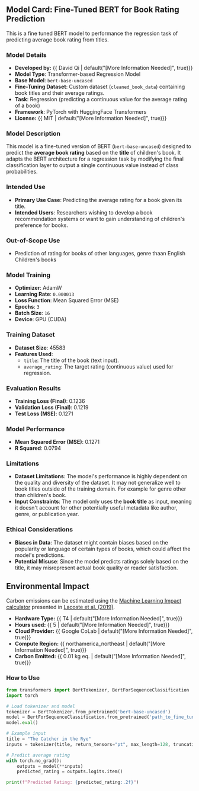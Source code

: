## Model Card: Fine-Tuned BERT for Book Rating Prediction
This is a fine tuned BERT model to performance the regression task of predicting average book rating from titles.

### Model Details
- **Developed by:** {{ David Qi | default("[More Information Needed]", true)}}
- **Model Type**: Transformer-based Regression Model
- **Base Model**: `bert-base-uncased`
- **Fine-Tuning Dataset**: Custom dataset (`cleaned_book_data`) containing book titles and their average ratings.
- **Task**: Regression (predicting a continuous value for the average rating of a book)
- **Framework**: PyTorch with HuggingFace Transformers
- **License:** {{ MIT  | default("[More Information Needed]", true)}}

### Model Description
This model is a fine-tuned version of BERT (`bert-base-uncased`) designed to predict the **average book rating** based on the **title** of children's book. It adapts the BERT architecture for a regression task by modifying the final classification layer to output a single continuous value instead of class probabilities.

### Intended Use
- **Primary Use Case**: Predicting the average rating for a book given its title.
- **Intended Users**: Researchers wishing to develop a book recommendation systems or want to gain understanding of children's preference for books.

### Out-of-Scope Use
- Prediction of rating for books of other languages, genre thaan English Children's books
  
### Model Training
- **Optimizer**: AdamW
- **Learning Rate**: `0.000013`
- **Loss Function**: Mean Squared Error (MSE)
- **Epochs**: `3`
- **Batch Size**: `16`
- **Device**: GPU (CUDA)

### Training Dataset
- **Dataset Size**: 45583
- **Features Used**: 
  - `title`: The title of the book (text input).
  - `average_rating`: The target rating (continuous value) used for regression.
  
### Evaluation Results
- **Training Loss (Final)**: 0.1236
- **Validation Loss (Final)**: 0.1219
- **Test Loss (MSE)**: 0.1271

### Model Performance
- **Mean Squared Error (MSE)**: 0.1271
- **R Squared**: 0.0794

### Limitations
- **Dataset Limitations**: The model's performance is highly dependent on the quality and diversity of the dataset. It may not generalize well to book titles outside of the training domain. For example for genre other than children's book.
- **Input Constraints**: The model only uses the **book title** as input, meaning it doesn't account for other potentially useful metadata like author, genre, or publication year.
  
### Ethical Considerations
- **Biases in Data**: The dataset might contain biases based on the popularity or language of certain types of books, which could affect the model's predictions.
- **Potential Misuse**: Since the model predicts ratings solely based on the title, it may misrepresent actual book quality or reader satisfaction.

## Environmental Impact

<!-- Total emissions (in grams of CO2eq) and additional considerations, such as electricity usage, go here. Edit the suggested text below accordingly -->

Carbon emissions can be estimated using the [Machine Learning Impact calculator](https://mlco2.github.io/impact#compute) presented in [Lacoste et al. (2019)](https://arxiv.org/abs/1910.09700).

- **Hardware Type:** {{ T4 | default("[More Information Needed]", true)}}
- **Hours used:** {{ 5 | default("[More Information Needed]", true)}}
- **Cloud Provider:** {{ Google CoLab | default("[More Information Needed]", true)}}
- **Compute Region:** {{ northamerica_northeast | default("[More Information Needed]", true)}}
- **Carbon Emitted:** {{ 0.01 kg eq. | default("[More Information Needed]", true)}}

### How to Use
```python
from transformers import BertTokenizer, BertForSequenceClassification
import torch

# Load tokenizer and model
tokenizer = BertTokenizer.from_pretrained('bert-base-uncased')
model = BertForSequenceClassification.from_pretrained('path_to_fine_tuned_model', num_labels=1)
model.eval()

# Example input
title = "The Catcher in the Rye"
inputs = tokenizer(title, return_tensors="pt", max_length=128, truncation=True, padding="max_length")

# Predict average rating
with torch.no_grad():
    outputs = model(**inputs)
    predicted_rating = outputs.logits.item()

print(f"Predicted Rating: {predicted_rating:.2f}")
```


